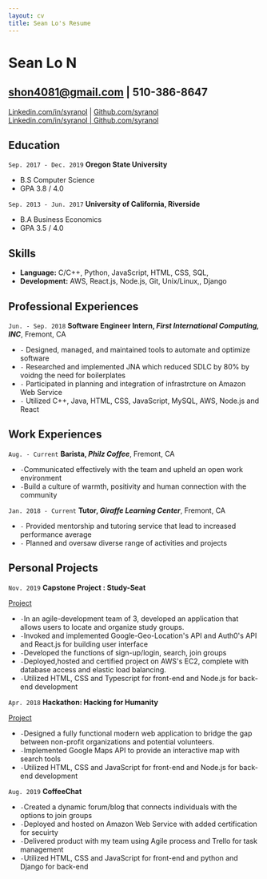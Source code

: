 ```yaml
--- 
layout: cv
title: Sean Lo's Resume
--- 
```


# Sean Lo N

## shon4081@gmail.com | 510-386-8647

<div id="webaddress">
<a href="https://www.linkedin.com/in/syranol">Linkedin.com/in/syranol</a>
| <a href="https://github.com/syranol">Github.com/syranol</a>
</div>

<div id="webaddress">
</a> <a href="510-386-8647">Linkedin.com/in/syranol | Github.com/syranol</a>
</div>


## Education

`Sep. 2017 - Dec. 2019` 
__Oregon State University__
- B.S Computer Science 
- GPA 3.8 / 4.0

`Sep. 2013 - Jun. 2017`
__University of California, Riverside__
- B.A Business Economics   
- GPA 3.5 / 4.0

## Skills  
- __Language:__ C/C++, Python, JavaScript, HTML, CSS, SQL, 
- __Development:__ AWS, React.js, Node.js, Git, Unix/Linux,, Django   

## Professional Experiences  
`Jun. - Sep. 2018` 
__Software Engineer Intern, *First International Computing, INC*__, Fremont, CA  

- `-` Designed, managed, and maintained tools to automate and optimize software
- `-` Researched and implemented JNA which reduced SDLC by 80%
by voidng the need for boilerplates
- `-` Participated in planning and integration of infrastrcture on Amazon Web Service
- `-` Utilized C++, Java, HTML, CSS, JavaScript, MySQL, AWS, Node.js and React

## Work Experiences  
`Aug. - Current` __Barista, *Philz Coffee*__, Fremont, CA  

- `-`Communicated effectively with the team and upheld an open work environment
- `-`Build a culture of warmth, positivity and human connection with the community  

`Jan. 2018 - Current` __Tutor, *Giraffe Learning Center*__, Fremont, CA  

- `-` Provided mentorship and tutoring service that lead to increased performance average
- `-` Planned and oversaw diverse range of activities and projects

## Personal Projects

`Nov. 2019` __Capstone Project : Study-Seat__ <div id="webaddress"> <a href="https://github.com/syranol/Study-Seat"> </a> <a href="shon4081@gmail.com">Project</a> </div> 
- `-`In an agile-development team of 3, developed an application that allows users to locate and organize study groups.
- `-`Invoked and implemented Google-Geo-Location's API and Auth0's API and React.js for building user interface 
- `-`Developed the functions of sign-up/login, search, join groups 
- `-`Deployed,hosted and certified project on AWS's EC2, complete with database access and elastic load balancing. 
- `-`Utilized HTML, CSS and Typescript for front-end and Node.js for back-end development

`Apr. 2018` __Hackathon: Hacking for Humanity__  <div id="webaddress"> <a href="https://xd.adobe.com/view/48a66b77-5435-4eb8-4328-1f67f7a879dc-3e97/"> </a> <a href="Hackathon Presentation">Project</a> </div> 
- `-`Designed a fully functional modern web application to bridge the gap between non-profit organizations and potential volunteers. 
- `-`Implemented Google Maps API to provide an interactive map with search tools 
- `-`Utilized HTML, CSS and JavaScript for front-end and Node.js for back-end development

`Aug. 2019` __CoffeeChat__  
- `-`Created a dynamic forum/blog that connects individuals with the options to join groups 
- `-`Deployed and hosted on Amazon Web Service with added certification for secuirty 
- `-`Delivered product with my team using Agile process and Trello for task management
- `-`Utilized HTML, CSS and JavaScript for front-end and python and Django for back-end
